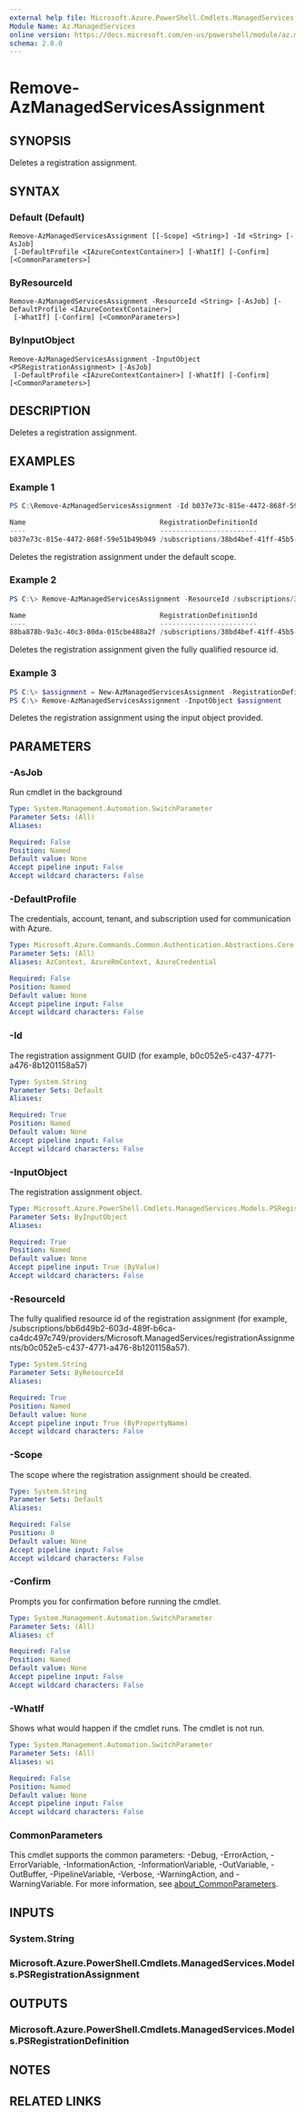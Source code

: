 ```yaml
---
external help file: Microsoft.Azure.PowerShell.Cmdlets.ManagedServices.dll-Help.xml
Module Name: Az.ManagedServices
online version: https://docs.microsoft.com/en-us/powershell/module/az.managedservices/remove-azmanagedservicesassignment
schema: 2.0.0
---
```


# Remove-AzManagedServicesAssignment

## SYNOPSIS
Deletes a registration assignment.

## SYNTAX

### Default (Default)
```
Remove-AzManagedServicesAssignment [[-Scope] <String>] -Id <String> [-AsJob]
 [-DefaultProfile <IAzureContextContainer>] [-WhatIf] [-Confirm] [<CommonParameters>]
```

### ByResourceId
```
Remove-AzManagedServicesAssignment -ResourceId <String> [-AsJob] [-DefaultProfile <IAzureContextContainer>]
 [-WhatIf] [-Confirm] [<CommonParameters>]
```

### ByInputObject
```
Remove-AzManagedServicesAssignment -InputObject <PSRegistrationAssignment> [-AsJob]
 [-DefaultProfile <IAzureContextContainer>] [-WhatIf] [-Confirm] [<CommonParameters>]
```

## DESCRIPTION
Deletes a registration assignment.

## EXAMPLES

### Example 1
```powershell
PS C:\Remove-AzManagedServicesAssignment -Id b037e73c-815e-4472-868f-59e51b49b949

Name                                 RegistrationDefinitionId
----                                 ------------------------
b037e73c-815e-4472-868f-59e51b49b949 /subscriptions/38bd4bef-41ff-45b5-b3af-d03e55a4ca15/providers/Microsoft.ManagedServices/registrationDefinitions/be2f72e6-93e0-4d3f-ac50-9a756ed4ffa7
```

Deletes the registration assignment under the default scope.

### Example 2
```powershell
PS C:\> Remove-AzManagedServicesAssignment -ResourceId /subscriptions/38bd4bef-41ff-45b5-b3af-d03e55a4ca15/providers/Microsoft.ManagedServices/registrationAssignments/88ba878b-9a3c-40c3-80da-015cbe488a2f

Name                                 RegistrationDefinitionId
----                                 ------------------------
88ba878b-9a3c-40c3-80da-015cbe488a2f /subscriptions/38bd4bef-41ff-45b5-b3af-d03e55a4ca15/providers/Microsoft.ManagedServices/registrationDefinitions/40be0299-6573-4391-be2f-b41dd4aaf4f9
```

Deletes the registration assignment given the fully qualified resource id.

### Example 3
```powershell
PS C:\> $assignment = New-AzManagedServicesAssignment -RegistrationDefinitionId /subscriptions/38bd4bef-41ff-45b5-b3af-d03e55a4ca15/providers/Microsoft.ManagedServices/registrationDefinitions/33974646-9bce-461d-89eb-331f20fca33c
PS C:\> Remove-AzManagedServicesAssignment -InputObject $assignment
```

Deletes the registration assignment using the input object provided.

## PARAMETERS

### -AsJob
Run cmdlet in the background

```yaml
Type: System.Management.Automation.SwitchParameter
Parameter Sets: (All)
Aliases:

Required: False
Position: Named
Default value: None
Accept pipeline input: False
Accept wildcard characters: False
```

### -DefaultProfile
The credentials, account, tenant, and subscription used for communication with Azure.

```yaml
Type: Microsoft.Azure.Commands.Common.Authentication.Abstractions.Core.IAzureContextContainer
Parameter Sets: (All)
Aliases: AzContext, AzureRmContext, AzureCredential

Required: False
Position: Named
Default value: None
Accept pipeline input: False
Accept wildcard characters: False
```

### -Id
The registration assignment GUID (for example, b0c052e5-c437-4771-a476-8b1201158a57)
```yaml
Type: System.String
Parameter Sets: Default
Aliases:

Required: True
Position: Named
Default value: None
Accept pipeline input: False
Accept wildcard characters: False
```

### -InputObject
The registration assignment object.

```yaml
Type: Microsoft.Azure.PowerShell.Cmdlets.ManagedServices.Models.PSRegistrationAssignment
Parameter Sets: ByInputObject
Aliases:

Required: True
Position: Named
Default value: None
Accept pipeline input: True (ByValue)
Accept wildcard characters: False
```

### -ResourceId
The fully qualified resource id of the registration assignment (for example, /subscriptions/bb6d49b2-603d-489f-b6ca-ca4dc497c749/providers/Microsoft.ManagedServices/registrationAssignments/b0c052e5-c437-4771-a476-8b1201158a57).

```yaml
Type: System.String
Parameter Sets: ByResourceId
Aliases:

Required: True
Position: Named
Default value: None
Accept pipeline input: True (ByPropertyName)
Accept wildcard characters: False
```

### -Scope
The scope where the registration assignment should be created.

```yaml
Type: System.String
Parameter Sets: Default
Aliases:

Required: False
Position: 0
Default value: None
Accept pipeline input: False
Accept wildcard characters: False
```

### -Confirm
Prompts you for confirmation before running the cmdlet.

```yaml
Type: System.Management.Automation.SwitchParameter
Parameter Sets: (All)
Aliases: cf

Required: False
Position: Named
Default value: None
Accept pipeline input: False
Accept wildcard characters: False
```

### -WhatIf
Shows what would happen if the cmdlet runs.
The cmdlet is not run.

```yaml
Type: System.Management.Automation.SwitchParameter
Parameter Sets: (All)
Aliases: wi

Required: False
Position: Named
Default value: None
Accept pipeline input: False
Accept wildcard characters: False
```

### CommonParameters
This cmdlet supports the common parameters: -Debug, -ErrorAction, -ErrorVariable, -InformationAction, -InformationVariable, -OutVariable, -OutBuffer, -PipelineVariable, -Verbose, -WarningAction, and -WarningVariable. For more information, see [about_CommonParameters](http://go.microsoft.com/fwlink/?LinkID=113216).

## INPUTS

### System.String

### Microsoft.Azure.PowerShell.Cmdlets.ManagedServices.Models.PSRegistrationAssignment

## OUTPUTS

### Microsoft.Azure.PowerShell.Cmdlets.ManagedServices.Models.PSRegistrationDefinition

## NOTES

## RELATED LINKS
